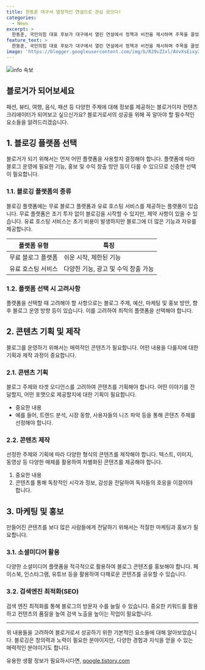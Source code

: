 ```yaml
---
title: 한동훈 대구서 열정적인 연설으로 관심 모으다!
categories:
  - News
excerpt: >
  한동훈, 국민의힘 대표 후보가 대구에서 열린 연설에서 정책과 비전을 제시하며 주목을 끌었다. 현재 상황을 언급하고 미래를 바라보며 희망을 제시한 그의 모습은 눈길을 끌었다.
feature_text: >
  한동훈, 국민의힘 대표 후보가 대구에서 열린 연설에서 정책과 비전을 제시하며 주목을 끌었다. 현재 상황을 언급하고 미래를 바라보며 희망을 제시한 그의 모습은 눈길을 끌었다.
image: 'https://blogger.googleusercontent.com/img/b/R29vZ2xl/AVvXsEixyZcFfHzMRdzZMjFBmAUKJYCLCGyLL1o632UiGVXcaFdKo_bkvkuCioo0uUKlGfBVcT3P84aROyZIXSBEx3Aw5nCQ3pTgDom1WDC4m8eifvWiAmWEEVb4x6G_l8C0QH225ldMjyaFvpxGEBGNO37VmDTDMHGhJPq73UglMfDca1-0aw/s1600/blogspot.png'
---
```


<p><img src="https://blogger.googleusercontent.com/img/b/R29vZ2xl/AVvXsEixyZcFfHzMRdzZMjFBmAUKJYCLCGyLL1o632UiGVXcaFdKo_bkvkuCioo0uUKlGfBVcT3P84aROyZIXSBEx3Aw5nCQ3pTgDom1WDC4m8eifvWiAmWEEVb4x6G_l8C0QH225ldMjyaFvpxGEBGNO37VmDTDMHGhJPq73UglMfDca1-0aw/s1600/blogspot.png" alt="info 속보" /></p>

<h2 data-ke-size="size26">블로거가 되어보세요</h2>

<p data-ke-size="size16">패션, 뷰티, 여행, 음식, 패션 등 다양한 주제에 대해 정보를 제공하는 블로거이자 컨텐츠 크리에이터가 되어보고 싶으신가요? 블로거로서의 성공을 위해 꼭 알아야 할 필수적인 요소들을 알려드리겠습니다.</p>

<h2 data-ke-size="size24">1. 블로깅 플랫폼 선택</h2>

<p data-ke-size="size16">블로거가 되기 위해서는 먼저 어떤 플랫폼을 사용할지 결정해야 합니다. 플랫폼에 따라 블로그 운영에 필요한 기능, 홍보 및 수익 창출 방안 등이 다를 수 있으므로 신중한 선택이 필요합니다.</p>

<h3>1.1. 블로깅 플랫폼의 종류</h3>

<p data-ke-size="size16">블로깅 플랫폼에는 무료 블로그 플랫폼과 유료 호스팅 서비스를 제공하는 플랫폼이 있습니다. 무료 플랫폼은 초기 투자 없이 블로깅을 시작할 수 있지만, 제약 사항이 있을 수 있습니다. 유료 호스팅 서비스는 초기 비용이 발생하지만 블로그에 더 많은 기능과 자유를 제공합니다.</p>

<table>
    <thead>
        <tr>
            <th>플랫폼 유형</th>
            <th>특징</th>
        </tr>
    </thead>
    <tbody>
        <tr>
            <td>무료 블로그 플랫폼</td>
            <td>쉬운 시작, 제한된 기능</td>
        </tr>
        <tr>
            <td>유료 호스팅 서비스</td>
            <td>다양한 기능, 광고 및 수익 창출 가능</td>
        </tr>
    </tbody>
</table>

<h3>1.2. 플랫폼 선택 시 고려사항</h3>

<p data-ke-size="size16">플랫폼을 선택할 때 고려해야 할 사항으로는 블로그 주제, 예산, 마케팅 및 홍보 방안, 향후 블로그 운영 방향 등이 있습니다. 이를 고려하여 최적의 플랫폼을 선택해야 합니다.</p>

<h2 data-ke-size="size24">2. 콘텐츠 기획 및 제작</h2>

<p data-ke-size="size16">블로그를 운영하기 위해서는 매력적인 콘텐츠가 필요합니다. 어떤 내용을 다룰지에 대한 기획과 제작 과정이 중요합니다.</p>

<h3>2.1. 콘텐츠 기획</h3>

<p data-ke-size="size16">블로그 주제와 타겟 오디언스를 고려하여 콘텐츠를 기획해야 합니다. 어떤 이야기를 전달할지, 어떤 포맷으로 제공할지에 대한 기획이 필요합니다.</p>

<ul>
    <li>중요한 내용</li>
    <li>예를 들어, 트렌드 분석, 시장 동향, 사용자들의 니즈 파악 등을 통해 콘텐츠 주제를 선정해야 합니다.</li>
</ul>

<h3>2.2. 콘텐츠 제작</h3>

<p data-ke-size="size16">선정한 주제와 기획에 따라 다양한 형식의 콘텐츠를 제작해야 합니다. 텍스트, 이미지, 동영상 등 다양한 매체를 활용하여 차별화된 콘텐츠를 제공해야 합니다.</p>

<ol>
    <li>중요한 내용</li>
    <li>콘텐츠를 통해 독창적인 시각과 정보, 감성을 전달하여 독자들의 호응을 이끌어야 합니다.</li>
</ol>

<h2 data-ke-size="size24">3. 마케팅 및 홍보</h2>

<p data-ke-size="size16">만들어진 콘텐츠를 보다 많은 사람들에게 전달하기 위해서는 적절한 마케팅과 홍보가 필요합니다.</p>

<h3>3.1. 소셜미디어 활용</h3>

<p data-ke-size="size16">다양한 소셜미디어 플랫폼을 적극적으로 활용하여 블로그 콘텐츠를 홍보해야 합니다. 페이스북, 인스타그램, 유튜브 등을 활용하여 다채로운 콘텐츠를 공유할 수 있습니다.</p>

<h3>3.2. 검색엔진 최적화(SEO)</h3>

<p data-ke-size="size16">검색 엔진 최적화를 통해 블로그의 방문자 수를 늘릴 수 있습니다. 중요한 키워드를 활용하고 컨텐츠의 품질을 높여 검색 노출을 높이는 작업이 필요합니다.</p>

<hr>

<p data-ke-size="size16">위 내용들을 고려하여 블로거로서 성공하기 위한 기본적인 요소들에 대해 알아보았습니다. 블로깅은 창의력과 노력이 필요한 분야이지만, 다양한 경험과 지식을 얻을 수 있는 매력적인 분야이기도 합니다. </p>
유용한 생활 정보가 필요하시다면, <a href="https://qoogle.tistory.com" rel="dofollow">qoogle.tistory.com</a>


